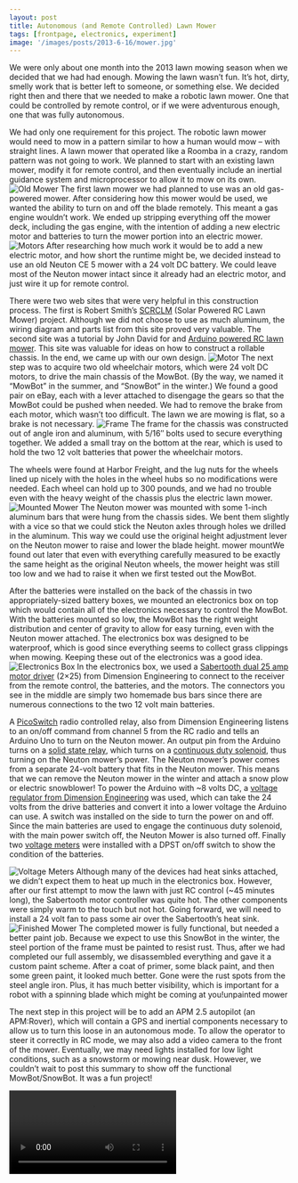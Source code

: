 ```yaml
---
layout: post
title: Autonomous (and Remote Controlled) Lawn Mower
tags: [frontpage, electronics, experiment]
image: '/images/posts/2013-6-16/mower.jpg'
---
```


We were only about one month into the 2013 lawn mowing season when we decided that we had had enough.  Mowing the lawn wasn’t fun.  It’s hot, dirty, smelly work that is better left to someone, or something else.  We decided right then and there that we needed to make a robotic lawn mower.  One that could be controlled by remote control, or if we were adventurous enough, one that was fully autonomous.

We had only one requirement for this project.  The robotic lawn mower would need to mow in a pattern similar to how a human would mow – with straight lines.  A lawn mower that operated like a Roomba in a crazy, random pattern was not going to work.  We planned to start with an existing lawn mower, modify it for remote control, and then eventually include an inertial guidance system and microprocessor to allow it to mow on its own.
![Old Mower](/images/posts/2013-6-16/old.jpg)
The first lawn mower we had planned to use was an old gas-powered mower.  After considering how this mower would be used, we wanted the ability to turn on and off the blade remotely.  This meant a gas engine wouldn’t work.  We ended up stripping everything off the mower deck, including the gas engine, with the intention of adding a new electric motor and batteries to turn the mower portion into an electric mower.
![Motors](/images/posts/2013-6-16/parts.jpg)
After researching how much work it would be to add a new electric motor, and how short the runtime might be, we decided instead to use an old Neuton CE 5 mower with a 24 volt DC battery.  We could leave most of the Neuton mower intact since it already had an electric motor, and just wire it up for remote control.

There were two web sites that were very helpful in this construction process.  The first is Robert Smith’s [SCRCLM](http://www.robert-smith.net/my-projects/how-to-build-a-rc-lawn-mower/) (Solar Powered RC Lawn Mower) project.  Although we did not choose to use as much aluminum, the wiring diagram and parts list from this site proved very valuable.  The second site was a tutorial by John David for and [Arduino powered RC lawn mower](https://www.instructables.com/Arduino-RC-Lawnmower/).  This site was valuable for ideas on how to construct a rollable chassis.  In the end, we came up with our own design.
![Motor](/images/posts/2013-6-16/motor.jpg)
The next step was to acquire two old wheelchair motors, which were 24 volt DC motors, to drive the main chassis of the MowBot.  (By the way, we named it “MowBot” in the summer, and “SnowBot” in the winter.)  We found a good pair on eBay, each with a lever attached to disengage the gears so that the MowBot could be pushed when needed.  We had to remove the brake from each motor, which wasn’t too difficult.  The lawn we are mowing is flat, so a brake is not necessary.
![Frame](/images/posts/2013-6-16/frame.jpg)
The frame for the chassis was constructed out of angle iron and aluminum, with 5/16″ bolts used to secure everything together.  We added a small tray on the bottom at the rear, which is used to hold the two 12 volt batteries that power the wheelchair motors.

The wheels were found at Harbor Freight, and the lug nuts for the wheels lined up nicely with the holes in the wheel hubs so no modifications were needed.  Each wheel can hold up to 300 pounds, and we had no trouble even with the heavy weight of the chassis plus the electric lawn mower.
![Mounted Mower](/images/posts/2013-6-16/mounted.jpg)
The Neuton mower was mounted with some 1-inch aluminum bars that were hung from the chassis sides.  We bent them slightly with a vice so that we could stick the Neuton axles through holes we drilled in the aluminum.  This way we could use the original height adjustment lever on the Neuton mower to raise and lower the blade height.  mower mountWe found out later that even with everything carefully measured to be exactly the same height as the original Neuton wheels, the mower height was still too low and we had to raise it when we first tested out the MowBot.

After the batteries were installed on the back of the chassis in two appropriately-sized battery boxes, we mounted an electronics box on top which would contain all of the electronics necessary to control the MowBot.  With the batteries mounted so low, the MowBot has the right weight distribution and center of gravity to allow for easy turning, even with the Neuton mower attached.  The electronics box was designed to be waterproof, which is good since everything seems to collect grass clippings when mowing.  Keeping these out of the electronics was a good idea.
![Electronics Box](/images/posts/2013-6-16/electronics.jpg)
In the electronics box, we used a [Sabertooth dual 25 amp motor driver](https://www.dimensionengineering.com/products/sabertooth2x25) (2×25) from Dimension Engineering to connect to the receiver from the remote control, the batteries, and the motors.  The connectors you see in the middle are simply two homemade bus bars since there are numerous connections to the two 12 volt main batteries.

A [PicoSwitch](https://www.dimensionengineering.com/products/picoswitch) radio controlled relay, also from Dimension Engineering listens to an on/off command from channel 5 from the RC radio and tells an Arduino Uno to turn on the Neuton mower.  An output pin from the Arduino turns on a [solid state relay](https://www.lightobject.com/Electronics/SSR-Relay/25A-Solid-State-Relay-SSR-DC-In-DC-Out), which turns on a [continuous duty solenoid](https://www.amazon.com/gp/product/B004VEPNZ8), thus turning on the Neuton mower’s power.  The Neuton mower’s power comes from a separate 24-volt battery that fits in the Neuton mower.  This means that we can remove the Neuton mower in the winter and attach a snow plow or electric snowblower!  To power the Arduino with ~8 volts DC, a [voltage regulator from Dimension Engineering](https://www.dimensionengineering.com/products/de-swadj3) was used, which can take the 24 volts from the drive batteries and convert it into a lower voltage the Arduino can use. A switch was installed on the side to turn the power on and off.  Since the main batteries are used to engage the continuous duty solenoid, with the main power switch off, the Neuton Mower is also turned off.  Finally two [voltage meters](https://www.amazon.com/gp/product/B008KY5ULW/) were installed with a DPST on/off switch to show the condition of the batteries.

![Voltage Meters](/images/posts/2013-6-16/sensors.jpg)
Although many of the devices had heat sinks attached, we didn’t expect them to heat up much in the electronics box.  However, after our first attempt to mow the lawn with just RC control (~45 minutes long), the Sabertooth motor controller was quite hot.  The other components were simply warm to the touch but not hot.  Going forward, we will need to install a 24 volt fan to pass some air over the Sabertooth’s heat sink.
![Finished Mower](/images/posts/2013-6-16/finished.jpg)
The completed mower is fully functional, but needed a better paint job.  Because we expect to use this SnowBot in the winter, the steel portion of the frame must be painted to resist rust.  Thus, after we had completed our full assembly, we disassembled everything and gave it a custom paint scheme.  After a coat of primer, some black paint, and then some green paint, it looked much better.  Gone were the rust spots from the steel angle iron.  Plus, it has much better visibility, which is important for a robot with a spinning blade which might be coming at you!unpainted mower

The next step in this project will be to add an APM 2.5 autopilot (an APM:Rover), which will contain a GPS and inertial components necessary to allow us to turn this loose in an autonomous mode.  To allow the operator to steer it correctly in RC mode, we may also add a video camera to the front of the mower.  Eventually, we may need lights installed for low light conditions, such as a snowstorm or mowing near dusk.  However, we couldn’t wait to post this summary to show off the functional MowBot/SnowBot.  It was a fun project!

![MowBot Video](/images/posts/2013-6-16/video.m4v)
